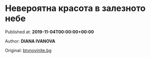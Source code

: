 
# Невероятна красота в залезното небе

Published at: **2019-11-04T00:00:00+00:00**

Author: **DIANA IVANOVA**

Original: [btvnovinite.bg](https://btvnovinite.bg/az-reporterut/priroda/neverojatna-krasota-v-zaleznoto-nebe_536816.html)


